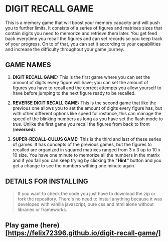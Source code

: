 # DIGIT RECALL GAME
This is a memory game that will boost your memory capacity and will push you to further limits.
It consists of a series of figures and matrixes sizes that contain digits you need to memorize 
and retrieve them later. You get feed back everytime you recall the figures and can set records
so you keep track of your progress. On to of that, you can set it according to your capabilities 
and increase the difficulty throughout your game journey.

## GAME NAMES
1. **DIGIT RECALL GAME:** This is the first game where you can set the amount of digits every figure will have; you can set the amount of figures you have to
recall and the correct attempts you allow yourself to have before jumping to the next figure ready to be recalled.

2. **REVERSE DIGIT RECALL GAME:** This is the second game that like the previous one allows you to set the amount of digits every figure has, but with other
different options like speed for instance, this can manage the speed of the blinking numbers as long as you have set the flash mode to _true_.
Unlike the first game you recall the figures from back to front (**reversed**).

3. **SUPER-RECALL-CULUS GAME:** This is the third and last of these series of games. It has concepts of the previous games, but the figures to recalled are
organized in squared matrixes ranged from 3 x 3 up to 10 x 10 size. You have one minute to memorize all the numbers in the matrix and if you fail you can keep trying
by clicking the **"Hint"** button and you get a change to see the numbers withing one minute again.

## DETAILS FOR INSTALLING
> If you want to check the code you just have to download the zip or fork the repository.
> There's no need to install anything because it was developed with vanilla javascript, pure css and html alone without libraries or frameworks.

## Play game (here)[https://felix72396.github.io/digit-recall-game/]